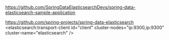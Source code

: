 
https://github.com/SpringDataElasticsearchDevs/spring-data-elasticsearch-sample-application

https://github.com/spring-projects/spring-data-elasticsearch
 <elasticsearch:transport-client id="client" cluster-nodes="ip:9300,ip:9300" cluster-name="elasticsearch" />